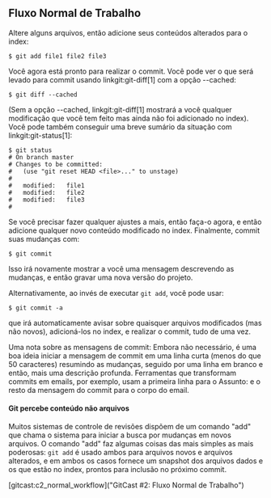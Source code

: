 ﻿## Fluxo Normal de Trabalho ##

Altere alguns arquivos, então adicione seus conteúdos alterados para o index:

    $ git add file1 file2 file3

Você agora está pronto para realizar o commit. Você pode ver o que será levado
para commit usando linkgit:git-diff[1] com a opção --cached:

    $ git diff --cached

(Sem a opção --cached, linkgit:git-diff[1] mostrará a você qualquer modificação
que você tem feito mas ainda não foi adicionado no index). Você pode também 
conseguir uma breve sumário da situação com linkgit:git-status[1]:

    $ git status
    # On branch master
    # Changes to be committed:
    #   (use "git reset HEAD <file>..." to unstage)
    #
    #	modified:   file1
    #	modified:   file2
    #	modified:   file3
    #

Se você precisar fazer qualquer ajustes a mais, então faça-o agora, e então
adicione qualquer novo conteúdo modificado no index. Finalmente, commit
suas mudanças com:

    $ git commit

Isso irá novamente mostrar a você uma mensagem descrevendo as mudanças, e
então gravar uma nova versão do projeto.

Alternativamente, ao invés de executar `git add`, você pode usar:

    $ git commit -a
    
que irá automaticamente avisar sobre quaisquer arquivos modificados (mas não 
novos), adicioná-los no index, e realizar o commit, tudo de uma vez.

Uma nota sobre as mensagens de commit: Embora não necessário, é uma boa
ideia iniciar a mensagem de commit em uma linha curta (menos do que
50 caracteres) resumindo as mudanças, seguido por uma linha em branco e então,
mais uma descrição profunda. Ferramentas que transformam commits em emails, por
exemplo, usam a primeira linha para o Assunto: e o resto da mensagem do commit 
para o corpo do email.


#### Git percebe conteúdo não arquivos ####

Muitos sistemas de controle de revisões dispõem de um comando "add" que
chama o sistema para iniciar a busca por mudanças em novos arquivos. O comando
"add" faz algumas coisas das mais simples as mais poderosas: `git add` é usado
ambos para arquivos novos e arquivos alterados, e em ambos os casos fornece um 
snapshot dos arquivos dados e os que estão no index, prontos para inclusão no 
próximo commit. 

[gitcast:c2_normal_workflow]("GitCast #2: Fluxo Normal de Trabalho")